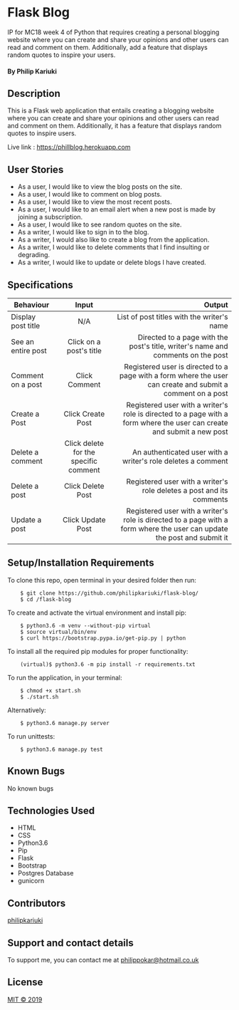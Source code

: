 # Flask Blog

IP for MC18 week 4 of Python that requires creating a personal blogging website where you can create and share your opinions and other users can read and comment on them. Additionally, add a feature that displays random quotes to inspire your users.

#### By **Philip Kariuki**


## Description
This is a Flask web application that entails creating a blogging website where you can create and share your opinions and other users can read and comment on them. Additionally, it has a feature that displays random quotes to inspire users.

Live link : https://phillblog.herokuapp.com

## User Stories
* As a user, I would like to view the blog posts on the site.
* As a user, I would like to comment on blog posts.
* As a user, I would like to view the most recent posts.
* As a user, I would like to an email alert when a new post is made by joining a subscription.
* As a user, I would like to see random quotes on the site.
* As a writer, I would like to sign in to the blog.
* As a writer, I would also like to create a blog from the application.
* As a writer, I would like to delete comments that I find insulting or degrading.
* As a writer, I would like to update or delete blogs I have created.

## Specifications
| Behaviour | Input | Output |
| --------------- | :----------:| --------: |
| Display post title | N/A | List of post titles with the writer's name |
| See an entire post | Click on a post's title | Directed to a page with the post's title, writer's name and comments on the post |
| Comment on a post | Click Comment | Registered user is directed to a page with a form where the user can create and submit a comment on a post |
| Create a Post | Click Create Post | Registered user with a writer's role is directed to a page with a form where the user can create and submit a new post |
| Delete a comment | Click delete for the specific comment | An authenticated user with a writer's role deletes a comment |
| Delete a post | Click Delete Post | Registered user with a writer's role deletes a post and its comments |
| Update a post | Click Update Post | Registered user with a writer's role is directed to a page with a form where the user can update the post and submit it |


## Setup/Installation Requirements
To clone this repo, open terminal in your desired folder then run:

        $ git clone https://github.com/philipkariuki/flask-blog/
        $ cd /flask-blog

To create and activate the virtual environment and install pip:

        $ python3.6 -m venv --without-pip virtual
        $ source virtual/bin/env
        $ curl https://bootstrap.pypa.io/get-pip.py | python


To install all the required pip modules for proper functionality:

        (virtual)$ python3.6 -m pip install -r requirements.txt

To run the application, in your terminal:

        $ chmod +x start.sh
        $ ./start.sh

Alternatively:

        $ python3.6 manage.py server
        
To run unittests:

        $ python3.6 manage.py test

## Known Bugs

No known bugs

## Technologies Used

* HTML
* CSS
* Python3.6
* Pip
* Flask
* Bootstrap
* Postgres Database
* gunicorn


## Contributors
<a href="https://github.com/philipkariuki">philipkariuki</a>

## Support and contact details
To support me, you can contact me at <a href="https://www.gmail.com">philippokar@hotmail.co.uk</a>

## License
[MIT © 2019](https://github.com/philipkariuki/flask-blog/blob/master/LICENSE)
